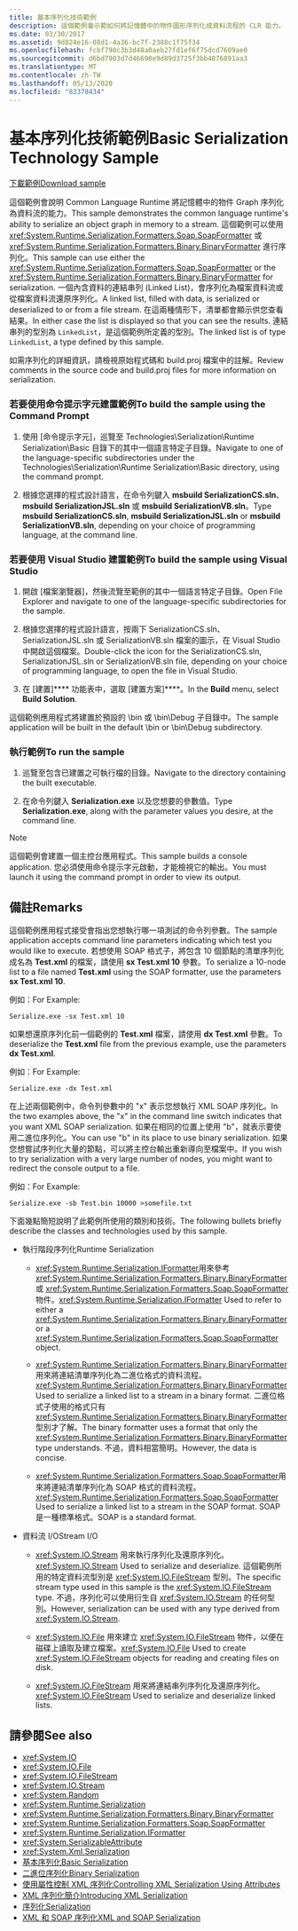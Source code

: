 ```yaml
---
title: 基本序列化技術範例
description: 這個範例會示範如何將記憶體中的物件圖形序列化成資料流程的 CLR 能力。 這個範例可以使用 SoapFormatter 或 BinaryFormatter。
ms.date: 03/30/2017
ms.assetid: 9d824e16-08d1-4a36-bc7f-2388c1f75f34
ms.openlocfilehash: fcbf790c3b3d48a0aeb27fd1ef6f75dcd7609ae0
ms.sourcegitcommit: d6bd7903d7d46698e9d89d3725f3bb4876891aa3
ms.translationtype: MT
ms.contentlocale: zh-TW
ms.lasthandoff: 05/13/2020
ms.locfileid: "83378434"
---
```

# <a name="basic-serialization-technology-sample"></a><span data-ttu-id="70e4f-104">基本序列化技術範例</span><span class="sxs-lookup"><span data-stu-id="70e4f-104">Basic Serialization Technology Sample</span></span>

[<span data-ttu-id="70e4f-105">下載範例</span><span class="sxs-lookup"><span data-stu-id="70e4f-105">Download sample</span></span>](https://download.microsoft.com/download/4/7/B/47B2164C-E780-4B10-8DE4-2CB5B886E0A6/Technologies/Serialization/Runtime%20Serialization/Basic.zip.exe)

<span data-ttu-id="70e4f-106">這個範例會說明 Common Language Runtime 將記憶體中的物件 Graph 序列化為資料流的能力。</span><span class="sxs-lookup"><span data-stu-id="70e4f-106">This sample demonstrates the common language runtime's ability to serialize an object graph in memory to a stream.</span></span> <span data-ttu-id="70e4f-107">這個範例可以使用 <xref:System.Runtime.Serialization.Formatters.Soap.SoapFormatter> 或 <xref:System.Runtime.Serialization.Formatters.Binary.BinaryFormatter> 進行序列化。</span><span class="sxs-lookup"><span data-stu-id="70e4f-107">This sample can use either the <xref:System.Runtime.Serialization.Formatters.Soap.SoapFormatter> or the <xref:System.Runtime.Serialization.Formatters.Binary.BinaryFormatter> for serialization.</span></span> <span data-ttu-id="70e4f-108">一個內含資料的連結串列 (Linked List)，會序列化為檔案資料流或從檔案資料流還原序列化。</span><span class="sxs-lookup"><span data-stu-id="70e4f-108">A linked list, filled with data, is serialized or deserialized to or from a file stream.</span></span> <span data-ttu-id="70e4f-109">在這兩種情形下，清單都會顯示供您查看結果。</span><span class="sxs-lookup"><span data-stu-id="70e4f-109">In either case the list is displayed so that you can see the results.</span></span> <span data-ttu-id="70e4f-110">連結串列的型別為 `LinkedList`，是這個範例所定義的型別。</span><span class="sxs-lookup"><span data-stu-id="70e4f-110">The linked list is of type `LinkedList`, a type defined by this sample.</span></span>

<span data-ttu-id="70e4f-111">如需序列化的詳細資訊，請檢視原始程式碼和 build.proj 檔案中的註解。</span><span class="sxs-lookup"><span data-stu-id="70e4f-111">Review comments in the source code and build.proj files for more information on serialization.</span></span>

### <a name="to-build-the-sample-using-the-command-prompt"></a><span data-ttu-id="70e4f-112">若要使用命令提示字元建置範例</span><span class="sxs-lookup"><span data-stu-id="70e4f-112">To build the sample using the Command Prompt</span></span>

1. <span data-ttu-id="70e4f-113">使用 [命令提示字元]，巡覽至 Technologies\Serialization\Runtime Serialization\Basic 目錄下的其中一個語言特定子目錄。</span><span class="sxs-lookup"><span data-stu-id="70e4f-113">Navigate to one of the language-specific subdirectories under the Technologies\Serialization\Runtime Serialization\Basic directory, using the command prompt.</span></span>

2. <span data-ttu-id="70e4f-114">根據您選擇的程式設計語言，在命令列鍵入 **msbuild SerializationCS.sln**、**msbuild SerializationJSL.sln** 或 **msbuild SerializationVB.sln**。</span><span class="sxs-lookup"><span data-stu-id="70e4f-114">Type **msbuild SerializationCS.sln**, **msbuild SerializationJSL.sln** or **msbuild SerializationVB.sln**, depending on your choice of programming language, at the command line.</span></span>

### <a name="to-build-the-sample-using-visual-studio"></a><span data-ttu-id="70e4f-115">若要使用 Visual Studio 建置範例</span><span class="sxs-lookup"><span data-stu-id="70e4f-115">To build the sample using Visual Studio</span></span>

1. <span data-ttu-id="70e4f-116">開啟 [檔案瀏覽器]，然後流覽至範例的其中一個語言特定子目錄。</span><span class="sxs-lookup"><span data-stu-id="70e4f-116">Open File Explorer and navigate to one of the language-specific subdirectories for the sample.</span></span>

2. <span data-ttu-id="70e4f-117">根據您選擇的程式設計語言，按兩下 SerializationCS.sln、SerializationJSL.sln 或 SerializationVB.sln 檔案的圖示，在 Visual Studio 中開啟這個檔案。</span><span class="sxs-lookup"><span data-stu-id="70e4f-117">Double-click the icon for the SerializationCS.sln, SerializationJSL.sln or SerializationVB.sln file, depending on your choice of programming language, to open the file in Visual Studio.</span></span>

3. <span data-ttu-id="70e4f-118">在 [建置]\*\*\*\* 功能表中，選取 [建置方案]\*\*\*\*。</span><span class="sxs-lookup"><span data-stu-id="70e4f-118">In the **Build** menu, select **Build Solution**.</span></span>

 <span data-ttu-id="70e4f-119">這個範例應用程式將建置於預設的 \bin 或 \bin\Debug 子目錄中。</span><span class="sxs-lookup"><span data-stu-id="70e4f-119">The sample application will be built in the default \bin or \bin\Debug subdirectory.</span></span>

### <a name="to-run-the-sample"></a><span data-ttu-id="70e4f-120">執行範例</span><span class="sxs-lookup"><span data-stu-id="70e4f-120">To run the sample</span></span>

1. <span data-ttu-id="70e4f-121">巡覽至包含已建置之可執行檔的目錄。</span><span class="sxs-lookup"><span data-stu-id="70e4f-121">Navigate to the directory containing the built executable.</span></span>

2. <span data-ttu-id="70e4f-122">在命令列鍵入 **Serialization.exe** 以及您想要的參數值。</span><span class="sxs-lookup"><span data-stu-id="70e4f-122">Type **Serialization.exe**, along with the parameter values you desire, at the command line.</span></span>

  > [!NOTE]
  > <span data-ttu-id="70e4f-123">這個範例會建置一個主控台應用程式。</span><span class="sxs-lookup"><span data-stu-id="70e4f-123">This sample builds a console application.</span></span> <span data-ttu-id="70e4f-124">您必須使用命令提示字元啟動，才能檢視它的輸出。</span><span class="sxs-lookup"><span data-stu-id="70e4f-124">You must launch it using the command prompt in order to view its output.</span></span>

## <a name="remarks"></a><span data-ttu-id="70e4f-125">備註</span><span class="sxs-lookup"><span data-stu-id="70e4f-125">Remarks</span></span>

<span data-ttu-id="70e4f-126">這個範例應用程式接受會指出您想執行哪一項測試的命令列參數。</span><span class="sxs-lookup"><span data-stu-id="70e4f-126">The sample application accepts command line parameters indicating which test you would like to execute.</span></span> <span data-ttu-id="70e4f-127">若想使用 SOAP 格式子，將包含 10 個節點的清單序列化成名為 **Test.xml** 的檔案，請使用 **sx Test.xml 10** 參數。</span><span class="sxs-lookup"><span data-stu-id="70e4f-127">To serialize a 10-node list to a file named **Test.xml** using the SOAP formatter, use the parameters **sx Test.xml 10**.</span></span>

<span data-ttu-id="70e4f-128">例如：</span><span class="sxs-lookup"><span data-stu-id="70e4f-128">For Example:</span></span>

```console
Serialize.exe -sx Test.xml 10
```

<span data-ttu-id="70e4f-129">如果想還原序列化前一個範例的 **Test.xml** 檔案，請使用 **dx Test.xml** 參數。</span><span class="sxs-lookup"><span data-stu-id="70e4f-129">To deserialize the **Test.xml** file from the previous example, use the parameters **dx Test.xml**.</span></span>

<span data-ttu-id="70e4f-130">例如：</span><span class="sxs-lookup"><span data-stu-id="70e4f-130">For Example:</span></span>

```console
Serialize.exe -dx Test.xml
```

<span data-ttu-id="70e4f-131">在上述兩個範例中，命令列參數中的 "x" 表示您想執行 XML SOAP 序列化。</span><span class="sxs-lookup"><span data-stu-id="70e4f-131">In the two examples above, the "x" in the command line switch indicates that you want XML SOAP serialization.</span></span> <span data-ttu-id="70e4f-132">如果在相同的位置上使用 "b"，就表示要使用二進位序列化。</span><span class="sxs-lookup"><span data-stu-id="70e4f-132">You can use "b" in its place to use binary serialization.</span></span> <span data-ttu-id="70e4f-133">如果您想嘗試序列化大量的節點，可以將主控台輸出重新導向至檔案中。</span><span class="sxs-lookup"><span data-stu-id="70e4f-133">If you wish to try serialization with a very large number of nodes, you might want to redirect the console output to a file.</span></span>

<span data-ttu-id="70e4f-134">例如：</span><span class="sxs-lookup"><span data-stu-id="70e4f-134">For Example:</span></span>

```console
Serialize.exe -sb Test.bin 10000 >somefile.txt
```

<span data-ttu-id="70e4f-135">下面幾點簡短說明了此範例所使用的類別和技術。</span><span class="sxs-lookup"><span data-stu-id="70e4f-135">The following bullets briefly describe the classes and technologies used by this sample.</span></span>

- <span data-ttu-id="70e4f-136">執行階段序列化</span><span class="sxs-lookup"><span data-stu-id="70e4f-136">Runtime Serialization</span></span>

  - <span data-ttu-id="70e4f-137"><xref:System.Runtime.Serialization.IFormatter>用來參考 <xref:System.Runtime.Serialization.Formatters.Binary.BinaryFormatter> 或 <xref:System.Runtime.Serialization.Formatters.Soap.SoapFormatter> 物件。</span><span class="sxs-lookup"><span data-stu-id="70e4f-137"><xref:System.Runtime.Serialization.IFormatter> Used to refer to either a <xref:System.Runtime.Serialization.Formatters.Binary.BinaryFormatter> or a <xref:System.Runtime.Serialization.Formatters.Soap.SoapFormatter> object.</span></span>

  - <span data-ttu-id="70e4f-138"><xref:System.Runtime.Serialization.Formatters.Binary.BinaryFormatter>用來將連結清單序列化為二進位格式的資料流程。</span><span class="sxs-lookup"><span data-stu-id="70e4f-138"><xref:System.Runtime.Serialization.Formatters.Binary.BinaryFormatter> Used to serialize a linked list to a stream in a binary format.</span></span> <span data-ttu-id="70e4f-139">二進位格式子使用的格式只有 <xref:System.Runtime.Serialization.Formatters.Binary.BinaryFormatter> 型別才了解。</span><span class="sxs-lookup"><span data-stu-id="70e4f-139">The binary formatter uses a format that only the <xref:System.Runtime.Serialization.Formatters.Binary.BinaryFormatter> type understands.</span></span> <span data-ttu-id="70e4f-140">不過，資料相當簡明。</span><span class="sxs-lookup"><span data-stu-id="70e4f-140">However, the data is concise.</span></span>

  - <span data-ttu-id="70e4f-141"><xref:System.Runtime.Serialization.Formatters.Soap.SoapFormatter>用來將連結清單序列化為 SOAP 格式的資料流程。</span><span class="sxs-lookup"><span data-stu-id="70e4f-141"><xref:System.Runtime.Serialization.Formatters.Soap.SoapFormatter> Used to serialize a linked list to a stream in the SOAP format.</span></span> <span data-ttu-id="70e4f-142">SOAP 是一種標準格式。</span><span class="sxs-lookup"><span data-stu-id="70e4f-142">SOAP is a standard format.</span></span>

- <span data-ttu-id="70e4f-143">資料流 I/O</span><span class="sxs-lookup"><span data-stu-id="70e4f-143">Stream I/O</span></span>

  - <span data-ttu-id="70e4f-144"><xref:System.IO.Stream> 用來執行序列化及還原序列化。</span><span class="sxs-lookup"><span data-stu-id="70e4f-144"><xref:System.IO.Stream> Used to serialize and deserialize.</span></span> <span data-ttu-id="70e4f-145">這個範例所用的特定資料流型別是 <xref:System.IO.FileStream> 型別。</span><span class="sxs-lookup"><span data-stu-id="70e4f-145">The specific stream type used in this sample is the <xref:System.IO.FileStream> type.</span></span> <span data-ttu-id="70e4f-146">不過，序列化可以使用衍生自 <xref:System.IO.Stream> 的任何型別。</span><span class="sxs-lookup"><span data-stu-id="70e4f-146">However, serialization can be used with any type derived from <xref:System.IO.Stream>.</span></span>

  - <span data-ttu-id="70e4f-147"><xref:System.IO.File> 用來建立 <xref:System.IO.FileStream> 物件，以便在磁碟上讀取及建立檔案。</span><span class="sxs-lookup"><span data-stu-id="70e4f-147"><xref:System.IO.File> Used to create <xref:System.IO.FileStream> objects for reading and creating files on disk.</span></span>

  - <span data-ttu-id="70e4f-148"><xref:System.IO.FileStream> 用來將連結串列序列化及還原序列化。</span><span class="sxs-lookup"><span data-stu-id="70e4f-148"><xref:System.IO.FileStream> Used to serialize and deserialize linked lists.</span></span>

## <a name="see-also"></a><span data-ttu-id="70e4f-149">請參閱</span><span class="sxs-lookup"><span data-stu-id="70e4f-149">See also</span></span>

- <xref:System.IO>
- <xref:System.IO.File>
- <xref:System.IO.FileStream>
- <xref:System.IO.Stream>
- <xref:System.Random>
- <xref:System.Runtime.Serialization>
- <xref:System.Runtime.Serialization.Formatters.Binary.BinaryFormatter>
- <xref:System.Runtime.Serialization.Formatters.Soap.SoapFormatter>
- <xref:System.Runtime.Serialization.IFormatter>
- <xref:System.SerializableAttribute>
- <xref:System.Xml.Serialization>
- [<span data-ttu-id="70e4f-150">基本序列化</span><span class="sxs-lookup"><span data-stu-id="70e4f-150">Basic Serialization</span></span>](../../../docs/standard/serialization/basic-serialization.md)
- [<span data-ttu-id="70e4f-151">二進位序列化</span><span class="sxs-lookup"><span data-stu-id="70e4f-151">Binary Serialization</span></span>](../../../docs/standard/serialization/binary-serialization.md)
- [<span data-ttu-id="70e4f-152">使用屬性控制 XML 序列化</span><span class="sxs-lookup"><span data-stu-id="70e4f-152">Controlling XML Serialization Using Attributes</span></span>](../../../docs/standard/serialization/controlling-xml-serialization-using-attributes.md)
- [<span data-ttu-id="70e4f-153">XML 序列化簡介</span><span class="sxs-lookup"><span data-stu-id="70e4f-153">Introducing XML Serialization</span></span>](../../../docs/standard/serialization/introducing-xml-serialization.md)
- [<span data-ttu-id="70e4f-154">序列化</span><span class="sxs-lookup"><span data-stu-id="70e4f-154">Serialization</span></span>](../../../docs/standard/serialization/index.md)
- [<span data-ttu-id="70e4f-155">XML 和 SOAP 序列化</span><span class="sxs-lookup"><span data-stu-id="70e4f-155">XML and SOAP Serialization</span></span>](../../../docs/standard/serialization/xml-and-soap-serialization.md)
